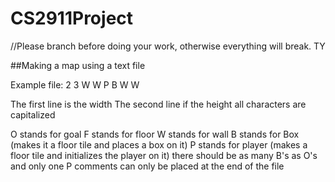 # CS2911Project

//Please branch before doing your work, otherwise everything will break. TY

##Making a map using a text file

Example file:
2
3
W W
P B
W W

The first line is the width
The second line if the height
all characters are capitalized

O stands for goal
F stands for floor
W stands for wall
B stands for Box (makes it a floor tile and places a box on it)
P stands for player (makes a floor tile and initializes the player on it)
there should be as many B's as O's and only one P
comments can only be placed at the end of the file
